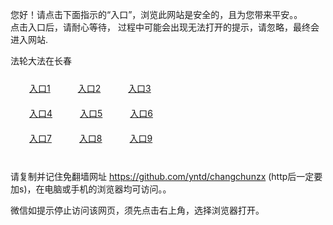 您好！请点击下面指示的“入口”，浏览此网站是安全的，且为您带来平安。。 <br/>
点击入口后，请耐心等待， 过程中可能会出现无法打开的提示，请忽略，最终会进入网站. </br>

法轮大法在长春<br/>
<div style="padding:10px"><a style="margin:20px" target="_blank" href="https://dn0rbvhejkbkf.cloudfront.net/2Qpsp?ujthgq" id="ccLink1" rel="nofollow">入口1</a> <a target="_blank" style="margin:20px" href="https://dcrh4cj7jvejg.cloudfront.net/2Qpsp?rpgjkd" id="ccLink2" rel="nofollow">入口2</a> <a style="margin:20px" target="_blank" href="https://d3qsd6r4gdiu9y.cloudfront.net/2Qpsp?vdchrnuh" id="ccLink3" rel="nofollow">入口3</a></div>

<div style="padding:10px" ><a style="margin:20px" target="_blank" href="https://dn0rbvhejkbkf.cloudfront.net/2Qpsp?ujthgq" id="ccLink4" rel="nofollow">入口4</a> <a style="margin:20px" href="https://dcrh4cj7jvejg.cloudfront.net/2Qpsp?rpgjkd" target="_blank" id="ccLink5" rel="nofollow">入口5</a> <a style="margin:20px" href="https://d3qsd6r4gdiu9y.cloudfront.net/2Qpsp?vdchrnuh" target="_blank" id="ccLink6" rel="nofollow">入口6</a></div>

<div style="padding:10px"><a style="margin:20px" target="_blank" href="https://dn0rbvhejkbkf.cloudfront.net/2Qpsp?ujthgq" id="ccLink7" rel="nofollow">入口7</a> <a style="margin:20px" href="https://dcrh4cj7jvejg.cloudfront.net/2Qpsp?rpgjkd" target="_blank" id="ccLink8" rel="nofollow">入口8</a> <a style="margin:20px" target="_blank" href="https://d3qsd6r4gdiu9y.cloudfront.net/2Qpsp?vdchrnuh" id="ccLink9" rel="nofollow">入口9</a></div>

<br/>



请复制并记住免翻墙网址 https://github.com/yntd/changchunzx (http后一定要加s)，在电脑或手机的浏览器均可访问。。<br/>

微信如提示停止访问该网页，须先点击右上角，选择浏览器打开。
